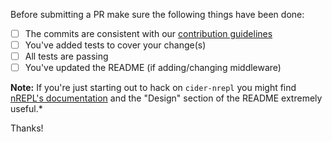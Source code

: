 Before submitting a PR make sure the following things have been done:

- [ ] The commits are consistent with our [contribution guidelines](../blob/master/.github/CONTRIBUTING.md)
- [ ] You've added tests to cover your change(s)
- [ ] All tests are passing
- [ ] You've updated the README (if adding/changing middleware)

**Note:** If you're just starting out to hack on `cider-nrepl` you might find
[nREPL's documentation](https://nrepl.org) and the
"Design" section of the README extremely useful.*

Thanks!
